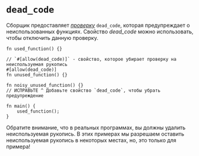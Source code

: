 # `dead_code`

Сборщик предоставляет [*проверку*](https://en.wikipedia.org/wiki/Lint_%28software%29) `dead_code`,
которая предупреждает о неиспользованных функциях. Свойство *dead_code* можно использовать, чтобы отключить данную проверку.

```rust,editable
fn used_function() {}

// `#[allow(dead_code)]` - свойство, которое убирает проверку на неиспользуемая рукопись
#[allow(dead_code)]
fn unused_function() {}

fn noisy_unused_function() {}
// ИСПРАВЬТЕ ^ Добавьте свойство `dead_code`, чтобы убрать предупреждение

fn main() {
    used_function();
}
```

Обратите внимание, что в реальных программах, вы должны удалить неиспользуемая рукопись.
В этих примерах мы разрешаем оставить неиспользуемая рукопись в некоторых местах,
но, это только для примера!
